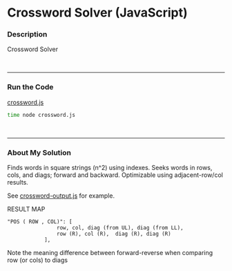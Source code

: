 # Crossword Solver (JavaScript)


### Description

Crossword Solver

<br />

---
### Run the Code

[crossword.js](https://github.com/wrightben/codeeval/blob/master/code/crossword.js)

```sh
time node crossword.js
```

<br />

---
### About My Solution

Finds words in square strings (n^2) using indexes. Seeks words in rows, cols, and diags; forward and backward. Optimizable using adjacent-row/col results.

See [crossword-output.js](https://github.com/wrightben/codeeval/blob/master/code/output/crossword-output.js) for example. 


RESULT MAP

```
"POS ( ROW , COL)":	[
				row, col, diag (from UL), diag (from LL), 
				row (R), col (R),  diag (R), diag (R)
			],
```


Note the meaning difference between forward-reverse when comparing row (or cols) to diags